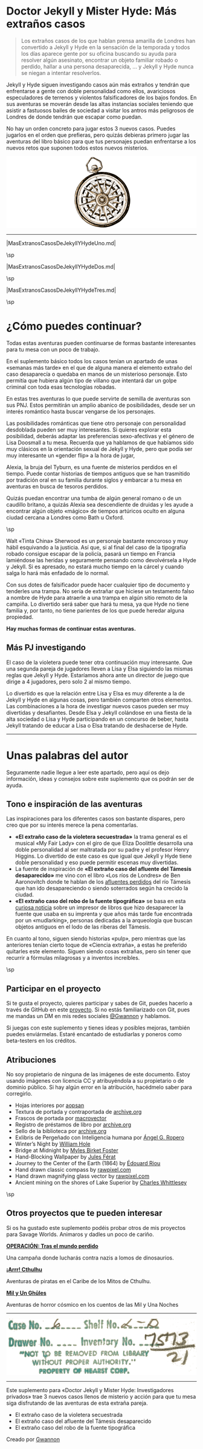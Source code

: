 # Doctor Jekyll y Mister Hyde: Más extraños casos

> Los extraños casos de los que hablan prensa amarilla de Londres han convertido a Jekyll y Hyde en la sensación de la temporada y todos los días aparece gente por su oficina buscando su ayuda para resolver algún asesinato, encontrar un objeto familiar robado o perdido, hallar a una persona desaparecida, … y Jekyll y Hyde nunca se niegan a intentar resolverlos.

Jekyll y Hyde siguen investigando casos aún más extraños y tendrán que enfrentarse a gente con doble personalidad como ellos, avariciosos especuladores de terrenos y violentos falsificadores de los bajos fondos. En sus aventuras se moverán desde las altas instancias sociales teniendo que asistir a fastuosos bailes de sociedad a visitar los antros más peligrosos de Londres de donde tendrán que escapar como puedan.

No hay un orden concreto para jugar estos 3 nuevos casos. Puedes jugarlos en el orden que prefieras, pero quizás debieras primero jugar las aventuras del libro básico para que tus personajes puedan enfrentarse a los nuevos retos que suponen todos estos nuevos misterios.

[![Hand drawn classic compass by rawpixel.com](./assests/images/15753.png "Hand drawn classic compass by rawpixel.com")](https://www.freepik.com/free-vector/hand-drawn-classic-compass_2782992.htm "Hand drawn classic compass by rawpixel.com")

***

|MasExtranosCasosDeJekyllYHydeUno.md|

\sp

|MasExtranosCasosDeJekyllYHydeDos.md|

\sp

|MasExtranosCasosDeJekyllYHydeTres.md|

\sp

# ¿Cómo puedes continuar?

Todas estas aventuras pueden continuarse de formas bastante interesantes para tu mesa con un poco de trabajo.

En el suplemento básico todos los casos tenían un apartado de unas «semanas más tarde» en el que de alguna manera el elemento extraño del caso desaparecía o quedaba en manos de un misterioso personaje. Esto permitía que hubiera algún tipo de villano que intentará dar un golpe criminal con toda esas tecnologías robadas.

En estas tres aventuras lo que puede servirte de semilla de aventuras son sus PNJ. Estos permitirán un amplio abanico de posibilidades, desde ser un interés romántico hasta buscar vengarse de los personajes. 

Las posibilidades románticas que tiene otro personaje con personalidad desdoblada pueden ser muy interesantes. Si quieres explorar esta posibilidad, deberás adaptar las preferencias sexo-afectivas y el género de Lisa Doosmall a tu mesa. Recuerda que ya hablamos de que habíamos sido muy clásicos en la orientación sexual de Jekyll y Hyde, pero que podía ser muy interesante un «gender flip» a la hora de jugar,

Alexia, la bruja del Tyburn, es una fuente de misterios perdidos en el tiempo. Puede contar historias de tiempos antiguos que se han trasmitido por tradición oral en su familia durante siglos y embarcar a tu mesa en aventuras en busca de tesoros perdidos.

Quizás puedan encontrar una tumba de algún general romano o de un caudillo britano, a quizás Alexia sea descendiente de druidas y les ayude a encontrar algún objeto «mágico» de tiempos artúricos oculto en alguna ciudad cercana a Londres como Bath u Oxford.

\sp

Walt «Tinta China» Sherwood es un personaje bastante rencoroso y muy hábil esquivando a la justicia. Así que, si al final del caso de la tipografía robado consigue escapar de la policía, pasará un tiempo en Francia lamiéndose las heridas y seguramente pensando como devolvérsela a Hyde y Jekyll. Si es apresado, no estará mucho tiempo en la cárcel y cuando salga lo hará más enfadado de lo normal. 

Con sus dotes de falsificador puede hacer cualquier tipo de documento y tenderles una trampa. No sería de extrañar que hiciese un testamento falso a nombre de Hyde para atraerle a una trampa en algún sitio remoto de la campiña. Lo divertido será saber que hará tu mesa, ya que Hyde no tiene familia y, por tanto, no tiene parientes de los que puede heredar alguna propiedad.

**Hay muchas formas de continuar estas aventuras.**

## Más PJ investigando

El caso de la violetera puede tener otra continuación muy interesante. Que una segunda pareja de jugadores lleven a Lisa y Elsa siguiendo las mismas reglas que Jekyll y Hyde. Estaríamos ahora ante un director de juego que dirige a 4 jugadores, pero solo 2 al mismo tiempo. 

Lo divertido es que la relación entre Lisa y Elsa es muy diferente a la de Jekyll y Hyde en algunas cosas, pero también comparten otros elementos. Las combinaciones a la hora de investigar nuevos casos pueden ser muy divertidas y desafiantes. Desde Elsa y Jekyll colándose en una fiesta de la alta sociedad o Lisa y Hyde participando en un concurso de beber, hasta Jekyll tratando de educar a Lisa o Elsa tratando de deshacerse de Hyde.
 
***

# Unas palabras del autor

Seguramente nadie llegue a leer este apartado, pero aquí os dejo información, ideas y consejos sobre este suplemento que os podrán ser de ayuda.

## Tono e inspiración de las aventuras

Las inspiraciones para los diferentes casos son bastante dispares, pero creo que por su interés merece la pena comentarlas.

* **«El extraño caso de la violetera secuestrada»** la trama general es el musical «My Fair Lady» con el giro de que Eliza Doolittle desarrolla una doble personalidad al ser maltratada por su padre y el profesor Henry Higgins. Lo divertido de este caso es que igual que Jekyll y Hyde tiene doble personalidad y eso puede permitir escenas muy divertidas.
* La fuente de inspiración de **«El extraño caso del afluente del Támesis desaparecido»** me vino con el libro «Los ríos de Londres» de Ben Aaronovitch donde te hablan de los [afluentes perdidos](https://en.wikipedia.org/wiki/Subterranean_rivers_of_London) del río Támesis que han ido desapareciendo o siendo soterrados según ha crecido la ciudad. 
* **«El extraño caso del robo de la fuente tipográfica»** se basa en esta [curiosa noticia](https://www.thisiscolossal.com/2024/05/doves-type/) sobre un impresor de libros que hizo desaparecer la fuente que usaba en su imprenta y que años más tarde fue encontrada por un «mudlarking», personas dedicadas a la arqueología que buscan objetos antiguos en el lodo de las riberas del Támesis.

En cuanto al tono, siguen siendo historias «pulp», pero mientras que las anteriores tenían cierto toque de «Ciencia extraña», a estas he preferido quitarles este elemento. Siguen siendo cosas extrañas, pero sin tener que recurrir a fórmulas milagrosas y a inventos increíbles.

\sp

## Participar en el proyecto

Si te gusta el proyecto, quieres participar y sabes de Git, puedes hacerlo a través de GitHub en este [proyecto](|GITHUB|). Si no estás familiarizado con Git, pues me mandas un DM en mis redes sociales [@Gwannon](https://linktr.ee/gwannon) y hablamos.

Si juegas con este suplemento y tienes ideas y posibles mejoras, también puedes enviármelas. Estaré encantado de estudiarlas y poneros como beta-testers en los créditos. 

## Atribuciones

No soy propietario de ninguna de las imágenes de este documento. Estoy usando imágenes con licencia CC y atribuyéndola a su propietario o de dominio público. Si hay algún error en la atribución, hacédmelo saber para corregirlo.

* Hojas interiores por [aopsan](https://www.freepik.com/free-photo/old-paper-texture-background_1273381.htm)
* Textura de portada y contraportada de [archive.org](https://archive.org/details/lostworldbeingac00doylrich/page/n343/mode/1up)
* Frascos de portada por [macrovector](https://www.freepik.com/free-vector/chemistry-tools-hand-drawn-set_3886828.htm)
* Registro de préstamos de libro por [archive.org](https://archive.org/details/strangecaseofdr00stevuoft/strangecaseofdr00stevuoft/page/n219/mode/2up)
* Sello de la biblioteca por [archive.org](https://archive.org/details/lostworldbeingac00doylrich/page/n3/mode/1up)
* Exlibris de Pergeñado con Inteligencia humana por [Ángel G. Ropero](https://bsky.app/profile/angelgropero.bsky.social)
* Winter’s Night by [William Hole](https://www.oldbookillustrations.com/illustrations/winters-night/)
* Bridge at Midnight by [Myles Birket Foster](https://www.oldbookillustrations.com/illustrations/bridge-midnight/)
* Hand-Blocking Wallpaper by [Jules Férat](https://www.oldbookillustrations.com/illustrations/hand-block-wallpaper/)
* Journey to the Center of the Earth (1864) by [Édouard Riou](https://www.wikiart.org/es/edouard-riou/journey-to-the-center-of-the-earth-1864-48)
* Hand drawn classic compass by [rawpixel.com](https://www.freepik.com/free-vector/hand-drawn-classic-compass_2782992.htm)
* Hand drawn magnifying glass vector by [rawpixel.com](https://www.freepik.com/free-vector/hand-drawn-magnifying-glass-vector_16174045.htm)
* Ancient mining on the shores of Lake Superior by [Charles Whittlesey](https://scienceviews.com/ebooks/ancient_mining/index.html)

\sp

## Otros proyectos que te pueden interesar

Si os ha gustado este suplemento podéis probar otros de mis proyectos para Savage Worlds. Animaros y dadles un poco de cariño.

**[OPERACIÓN: Tras el mundo perdido](https://mundoperdido.gwannon.com/pdf/)**

Una campaña donde lucharás contra nazis a lomos de dinosaurios.

**[¡Arrr! Cthulhu](https://arrrcthulhu.com/pdf/)**

Aventuras de piratas en el Caribe de los Mitos de Cthulhu.

**[Mil y Un Ghūles](https://1001ghules.gwannon.com/pdf/)**

Aventuras de horror cósmico en los cuentos de las Mil y Una Noches

***

![Sello de la biblioteca](./assests/images/lostworldbeingac00doylrich_0004.png)

***

Este suplemento para «Doctor Jekyll y Mister Hyde: Investigadores privados» trae 3 nuevos casos llenos de misterio y acción para que tu mesa siga disfrutando de las aventuras de esta extraña pareja.

* El extraño caso de la violetera secuestrada
* El extraño caso del afluente del Támesis desaparecido
* El extraño caso del robo de la fuente tipográfica

Creado por [Gwannon](https://linktr.ee/gwannon)